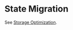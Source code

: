 # State Migration

See [Storage Optimization](state-pruning.md#state-batch-pruning-state-migration).
